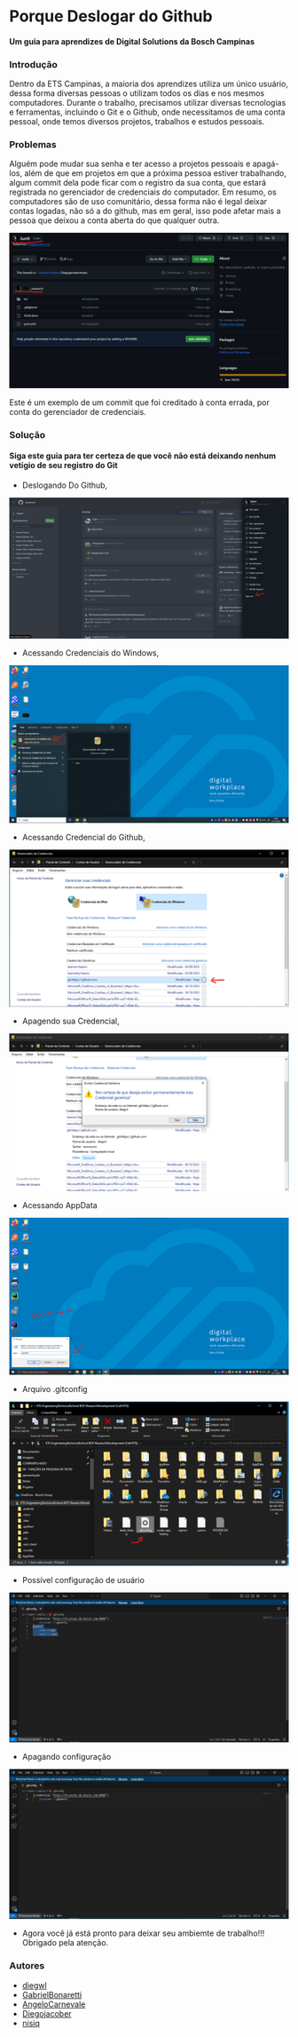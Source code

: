 
# Porque Deslogar do Github

#### Um guia para aprendizes de Digital Solutions da Bosch Campinas

### Introdução

Dentro da ETS Campinas, a maioria dos aprendizes utiliza um único usuário, dessa forma diversas pessoas o utilizam todos os dias e nos mesmos computadores. Durante o trabalho, precisamos utilizar diversas tecnologias e ferramentas, incluindo o Git e o Github, onde necessitamos de uma conta pessoal, onde temos diversos projetos, trabalhos e estudos pessoais.

### Problemas

Alguém pode mudar sua senha e ter acesso a projetos pessoais e apagá-los, além de que em projetos em que a próxima pessoa estiver trabalhando, algum commit dela pode ficar com o registro da sua conta, que estará registrada no gerenciador de credenciais do computador. Em resumo, os computadores são de uso comunitário, dessa forma não é legal deixar contas logadas, não só a do github, mas em geral, isso pode afetar mais a pessoa que deixou a conta aberta do que qualquer outra.

<img src='./exemplo.png'>

Este é um exemplo de um commit que foi creditado à conta errada, por conta do gerenciador de credenciais.

### Solução

#### Siga este guia para ter certeza de que você não está deixando nenhum vetígio de seu registro do Git  

- Deslogando Do Github,

<img src='./passo1.png'>

- Acessando Credenciais do Windows,

<img src='./passo2.png'>

- Acessando Credencial do Github,

<img src='./passo3.png'>

- Apagendo sua Credencial,

<img src='./passo4.png'>

- Acessando AppData

<img src='./passo5.png'>

- Arquivo .gitconfig

<img src='./passo6.png'>

- Possível configuração de usuário

<img src='./passo7.png'>

- Apagando configuração

<img src='./passo8.png'>

- Agora você já está pronto para deixar seu ambiemte de trabalho!!! Obrigado pela atenção.

### Autores

- [diegwl](https://github.com/diegwl)
- [GabrielBonaretti](https://github.com/GabrielBonaretti)
- [AngeloCarnevale](https://github.com/AngeloCarnevale)
- [Diegojacober](https://github.com/Diegojacober)
- [nisiq](https://github.com/nisiq)
